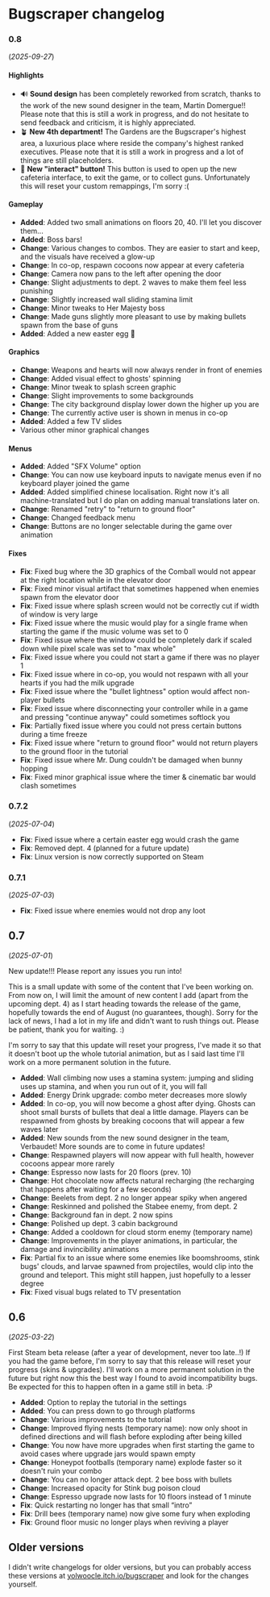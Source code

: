 # Bugscraper changelog

### 0.8
(*2025-09-27*)

#### Highlights
- 🔊 **Sound design** has been completely reworked from scratch, thanks to the work of the new sound designer in the team, Martin Domergue!! Please note that this is still a work in progress, and do not hesitate to send feedback and criticism, it is highly appreciated.
- 🪴 **New 4th department!** The Gardens are the Bugscraper's highest area, a luxurious place where reside the company's highest ranked executives. Please note that it is still a work in progress and a lot of things are still placeholders.
- 🔘 **New "interact" button!** This button is used to open up the new cafeteria interface, to exit the game, or to collect guns. Unfortunately this will reset your custom remappings, I'm sorry :(

#### Gameplay
- **Added**: Added two small animations on floors 20, 40. I'll let you discover them... 
- **Added**: Boss bars!
- **Change**: Various changes to combos. They are easier to start and keep, and the visuals have received a glow-up
- **Change**: In co-op, respawn cocoons now appear at every cafeteria
- **Change**: Camera now pans to the left after opening the door
- **Change**: Slight adjustments to dept. 2 waves to make them feel less punishing 
- **Change**: Slightly increased wall sliding stamina limit
- **Change**: Minor tweaks to Her Majesty boss
- **Change**: Made guns slightly more pleasant to use by making bullets spawn from the base of guns
- **Added**: Added a new easter egg 👀 

#### Graphics
- **Change**: Weapons and hearts will now always render in front of enemies
- **Change**: Added visual effect to ghosts' spinning
- **Change**: Minor tweak to splash screen graphic
- **Change**: Slight improvements to some backgrounds
- **Change**: The city background display lower down the higher up you are 
- **Change**: The currently active user is shown in menus in co-op 
- **Added**: Added a few TV slides
- Various other minor graphical changes 

#### Menus
- **Added**: Added "SFX Volume" option
- **Change**: You can now use keyboard inputs to navigate menus even if no keyboard player joined the game
- **Added**: Added simplified chinese localisation. Right now it's all machine-translated but I do plan on adding manual translations later on.
- **Change**: Renamed "retry" to "return to ground floor"
- **Change**: Changed feedback menu
- **Change**: Buttons are no longer selectable during the game over animation

#### Fixes
- **Fix**: Fixed bug where the 3D graphics of the Comball would not appear at the right location while in the elevator door
- **Fix**: Fixed minor visual artifact that sometimes happened when enemies spawn from the elevator door
- **Fix**: Fixed issue where splash screen would not be correctly cut if width of window is very large
- **Fix**: Fixed issue where the music would play for a single frame when starting the game if the music volume was set to 0 
- **Fix**: Fixed issue where the window could be completely dark if scaled down while pixel scale was set to "max whole" 
- **Fix**: Fixed issue where you could not start a game if there was no player 1
- **Fix**: Fixed issue where in co-op, you would not respawn with all your hearts if you had the milk upgrade
- **Fix**: Fixed issue where the "bullet lightness" option would affect non-player bullets
- **Fix**: Fixed issue where disconnecting your controller while in a game and pressing "continue anyway" could sometimes softlock you 
- **Fix**: Partially fixed issue where you could not press certain buttons during a time freeze 
- **Fix**: Fixed issue where "return to ground floor" would not return players to the ground floor in the tutorial
- **Fix**: Fixed issue where Mr. Dung couldn't be damaged when bunny hopping
- **Fix**: Fixed minor graphical issue where the timer & cinematic bar would clash sometimes


### 0.7.2
(*2025-07-04*)

- **Fix**: Fixed issue where a certain easter egg would crash the game
- **Fix**: Removed dept. 4 (planned for a future update) 
- **Fix**: Linux version is now correctly supported on Steam

### 0.7.1
(*2025-07-03*)

- **Fix**: Fixed issue where enemies would not drop any loot

## 0.7
(*2025-07-01*)

New update!!! Please report any issues you run into!

This is a small update with some of the content that I've been working on. From now on, I will limit the amount of new content I add (apart from the upcoming dept. 4) as I start heading towards the release of the game, hopefully towards the end of August (no guarantees, though). Sorry for the lack of news, I had a lot in my life and didn't want to rush things out. Please be patient, thank you for waiting. :)

I'm sorry to say that this update will reset your progress, I've made it so that it doesn't boot up the whole tutorial animation, but as I said last time I'll work on a more permanent solution in the future.

- **Added**: Wall climbing now uses a stamina system: jumping and sliding uses up stamina, and when you run out of it, you will fall 
- **Added**: Energy Drink upgrade: combo meter decreases more slowly
- **Added**: In co-op, you will now become a ghost after dying. Ghosts can shoot small bursts of bullets that deal a little damage. Players can be respawned from ghosts by breaking cocoons that will appear a few waves later
- **Added**: New sounds from the new sound designer in the team, Verbaudet! More sounds are to come in future updates!
- **Change**: Respawned players will now appear with full health, however cocoons appear more rarely  
- **Change**: Espresso now lasts for 20 floors (prev. 10)
- **Change**: Hot chocolate now affects natural recharging (the recharging that happens after waiting for a few seconds)
- **Change**: Beelets from dept. 2 no longer appear spiky when angered
- **Change**: Reskinned and polished the Stabee enemy, from dept. 2
- **Change**: Background fan in dept. 2 now spins 
- **Change**: Polished up dept. 3 cabin background
- **Change**: Added a cooldown for cloud storm enemy (temporary name)
- **Change**: Improvements in the player animations, in particular, the damage and invincibility animations
- **Fix**: Partial fix to an issue where some enemies like boomshrooms, stink bugs' clouds, and larvae spawned from projectiles, would clip into the ground and teleport. This might still happen, just hopefully to a lesser degree
- **Fix**: Fixed visual bugs related to TV presentation

## 0.6 
(*2025-03-22*)

First Steam beta release (after a year of development, never too late..!) If you had the game before, I'm sorry to say that this release will reset your progress (skins & upgrades). I'll work on a more permanent solution in the future but right now this the best way I found to avoid incompatibility bugs. Be expected for this to happen often in a game still in beta. :P

- **Added**: Option to replay the tutorial in the settings 
- **Added**: You can press down to go through platforms
- **Change**: Various improvements to the tutorial
- **Change**: Improved flying nests (temporary name): now only shoot in defined directions and will flash before exploding after being killed
- **Change**: You now have more upgrades when first starting the game to avoid cases where upgrade jars would spawn empty 
- **Change**: Honeypot footballs (temporary name) explode faster so it doesn't ruin your combo
- **Change**: You can no longer attack dept. 2 bee boss with bullets
- **Change**: Increased opacity for Stink bug poison cloud
- **Change**: Espresso upgrade now lasts for 10 floors instead of 1 minute
- **Fix**: Quick restarting no longer has that small “intro”
- **Fix**: Drill bees (temporary name) now give some fury when exploding
- **Fix**: Ground floor music no longer plays when reviving a player 

## Older versions
I didn't write changelogs for older versions, but you can probably access these versions at [yolwoocle.itch.io/bugscraper](https://yolwoocle.itch.io/bugscraper) and look for the changes yourself.
